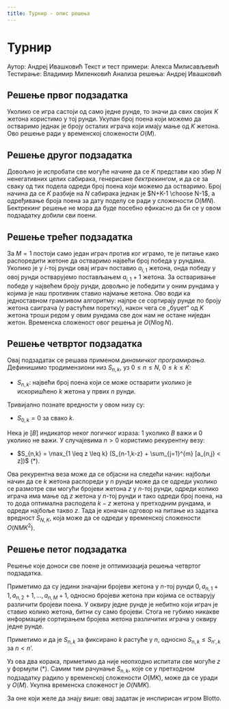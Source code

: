 ```yaml
---
title: Турнир - опис решења
---
```


# Турнир

Аутор: Андреј Ивашковић
Текст и тест примери: Алекса Милисављевић
Тестирање: Владимир Миленковић
Анализа решења: Андреј Ивашковић

## Решење првог подзадатка

Уколико се игра састоји од само једне рунде, то значи да свих својих $K$ жетона користимо у тој рунди. Укупан број поена који можемо да остваримо једнак је броју осталих играча који имају мање од $K$ жетона. Ово решење ради у временској сложености $O(M)$.

## Решење другог подзадатка

Довољно је испробати све могуће начине да се $K$ представи као збир $N$ ненегативних целих сабирака, генерисане _бектрекингом_, и да се за сваку од тих подела одреди број поена који можемо да остваримо. Број начина да се $K$ разбије на $N$ сабирака једнак је $N+K-1 \choose N-1$, а одређивање броја поена за дату поделу се ради у сложености $O(MN)$. Бектрекинг решење не мора да буде посебно ефикасно да би се у овом подзадатку добили сви поени.

## Решење трећег подзадатка

За $M=1$ постоји само један играч против ког играмо, те је питање како распоредити жетоне да остваримо највећи број победа у рундама. Уколико је у $i$-тој рунди овај играч поставио $a_{i,1}$ жетона, онда победу у овој рунди остварујемо постављањем $a_{i,1}+1$ жетона. За остваривање победе у највећем броју рунди, довољно је победити у оним рундама у којима је наш противник ставио најмање жетона. Ово води ка једноставном грамзивом алгоритму: најпре се сортирају рунде по броју жетона саиграча (у растућем поретку), након чега се „буџет“ од $K$ жетона троши редом у овим рундама све док нам не остане ниједан жетон. Временска сложеност овог решења је $O(N \log N)$.

## Решење четвртог подзадатка

Овај подзадатак се решава применом _динамичког програмирања_. Дефинишимо тродимензиони низ $S_{n,k}$, уз $0 \leq n \leq N$, $0 \leq k \leq K$:

* $S_{n,k}$: највећи број поена који се може остварити уколико је искоришћено $k$ жетона у првих $n$ рунди.

Тривијално познате вредности у овом низу су:

* $S_{0,k}=0$ за свако $k$.

Нека је $[B]$ индикатор неког логичког израза: $1$ уколико $B$ важи и $0$ уколико не важи. У случајевима $n>0$ користимо рекурентну везу:

* $S_{n,k} = \max_{1 \leq z \leq k} (S_{n-1,k-z} + \sum_{j=1}^{m} [a_{n,j} < z])$ (*).

Ова рекурентна веза може да се објасни на следећи начин: најбољи начин да се $k$ жетона распореди у $n$ рунди може да се одреди уколико се размотре сви могући бројеви жетона $z$ у $n$-тој рунди, одреди колико играча има мање од $z$ жетона у $n$-тој рунди и тако одреди број поена, на то дода оптимална расподела $k-z$ жетона у претходним рундама, и одреди најбоље такво $z$. Тада је коначан одговор на питање из задатка вредност $S_{N,K}$, која може да се одреди у временској сложености $O(NMK^2)$.

## Решење петог подзадатка

Решење које доноси све поене је оптимизација решења четвртог подзадатка.

Приметимо да су једини значајни бројеви жетона у $n$-тој рунди $0, a_{n,1}+1, a_{n,2}+1, \ldots, a_{n,M}+1$, односно бројеви жетона при којима се остварују различити бројеви поена. У оквиру једне рунде је небитно који играч је ставио колико жетона, битни су само бројеви. Стога не губимо никакве информације сортирањем бројева жетона различитих играча у оквиру једне рунде.

Приметимо и да је $S_{n,k}$ за фиксирано $k$ растуће у $n$, односно $S_{n,k} \leq S_{n',k}$ за $n < n’$.

Уз ова два корака, приметимо да није неопходно испитати све могуће $z$ у формули (*). Самим тим рачунање $S_{n,k}$, које се у претходном подзадатку радило у временској сложености $O(MK)$, може да се уради у $O(M)$. Укупна временска сложеност је $O(NMK)$.

За оне који желе да знају више: овај задатак је инспирисан игром Blotto.
